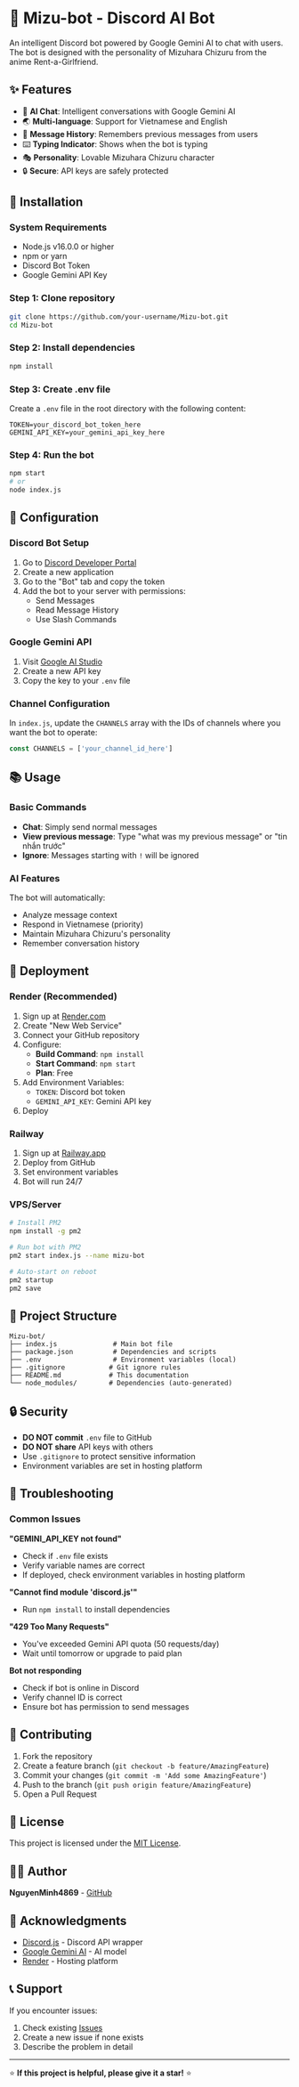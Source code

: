 # 🤖 Mizu-bot - Discord AI Bot

An intelligent Discord bot powered by Google Gemini AI to chat with users. The bot is designed with the personality of Mizuhara Chizuru from the anime Rent-a-Girlfriend.

## ✨ Features

- 🤖 **AI Chat**: Intelligent conversations with Google Gemini AI
- 🌏 **Multi-language**: Support for Vietnamese and English
- 💬 **Message History**: Remembers previous messages from users
- ⌨️ **Typing Indicator**: Shows when the bot is typing
- 🎭 **Personality**: Lovable Mizuhara Chizuru character
- 🔒 **Secure**: API keys are safely protected

## 🚀 Installation

### System Requirements
- Node.js v16.0.0 or higher
- npm or yarn
- Discord Bot Token
- Google Gemini API Key

### Step 1: Clone repository
```bash
git clone https://github.com/your-username/Mizu-bot.git
cd Mizu-bot
```

### Step 2: Install dependencies
```bash
npm install
```

### Step 3: Create .env file
Create a `.env` file in the root directory with the following content:
```env
TOKEN=your_discord_bot_token_here
GEMINI_API_KEY=your_gemini_api_key_here
```

### Step 4: Run the bot
```bash
npm start
# or
node index.js
```

## 🔧 Configuration

### Discord Bot Setup
1. Go to [Discord Developer Portal](https://discord.com/developers/applications)
2. Create a new application
3. Go to the "Bot" tab and copy the token
4. Add the bot to your server with permissions:
   - Send Messages
   - Read Message History
   - Use Slash Commands

### Google Gemini API
1. Visit [Google AI Studio](https://aistudio.google.com/)
2. Create a new API key
3. Copy the key to your `.env` file

### Channel Configuration
In `index.js`, update the `CHANNELS` array with the IDs of channels where you want the bot to operate:
```javascript
const CHANNELS = ['your_channel_id_here']
```

## 📚 Usage

### Basic Commands
- **Chat**: Simply send normal messages
- **View previous message**: Type "what was my previous message" or "tin nhắn trước"
- **Ignore**: Messages starting with `!` will be ignored

### AI Features
The bot will automatically:
- Analyze message context
- Respond in Vietnamese (priority)
- Maintain Mizuhara Chizuru's personality
- Remember conversation history

## 🚀 Deployment

### Render (Recommended)
1. Sign up at [Render.com](https://render.com)
2. Create "New Web Service"
3. Connect your GitHub repository
4. Configure:
   - **Build Command**: `npm install`
   - **Start Command**: `npm start`
   - **Plan**: Free
5. Add Environment Variables:
   - `TOKEN`: Discord bot token
   - `GEMINI_API_KEY`: Gemini API key
6. Deploy

### Railway
1. Sign up at [Railway.app](https://railway.app)
2. Deploy from GitHub
3. Set environment variables
4. Bot will run 24/7

### VPS/Server
```bash
# Install PM2
npm install -g pm2

# Run bot with PM2
pm2 start index.js --name mizu-bot

# Auto-start on reboot
pm2 startup
pm2 save
```

## 📁 Project Structure

```
Mizu-bot/
├── index.js              # Main bot file
├── package.json          # Dependencies and scripts
├── .env                  # Environment variables (local)
├── .gitignore           # Git ignore rules
├── README.md            # This documentation
└── node_modules/        # Dependencies (auto-generated)
```

## 🔒 Security

- **DO NOT commit** `.env` file to GitHub
- **DO NOT share** API keys with others
- Use `.gitignore` to protect sensitive information
- Environment variables are set in hosting platform

## 🐛 Troubleshooting

### Common Issues

**"GEMINI_API_KEY not found"**
- Check if `.env` file exists
- Verify variable names are correct
- If deployed, check environment variables in hosting platform

**"Cannot find module 'discord.js'"**
- Run `npm install` to install dependencies

**"429 Too Many Requests"**
- You've exceeded Gemini API quota (50 requests/day)
- Wait until tomorrow or upgrade to paid plan

**Bot not responding**
- Check if bot is online in Discord
- Verify channel ID is correct
- Ensure bot has permission to send messages

## 🤝 Contributing

1. Fork the repository
2. Create a feature branch (`git checkout -b feature/AmazingFeature`)
3. Commit your changes (`git commit -m 'Add some AmazingFeature'`)
4. Push to the branch (`git push origin feature/AmazingFeature`)
5. Open a Pull Request

## 📄 License

This project is licensed under the [MIT License](LICENSE).

## 👨‍💻 Author

**NguyenMinh4869** - [GitHub](https://github.com/NguyenMinh4869)

## 🙏 Acknowledgments

- [Discord.js](https://discord.js.org/) - Discord API wrapper
- [Google Gemini AI](https://ai.google.dev/) - AI model
- [Render](https://render.com) - Hosting platform

## 📞 Support

If you encounter issues:
1. Check existing [Issues](https://github.com/your-username/Mizu-bot/issues)
2. Create a new issue if none exists
3. Describe the problem in detail

---

⭐ **If this project is helpful, please give it a star!** ⭐ 